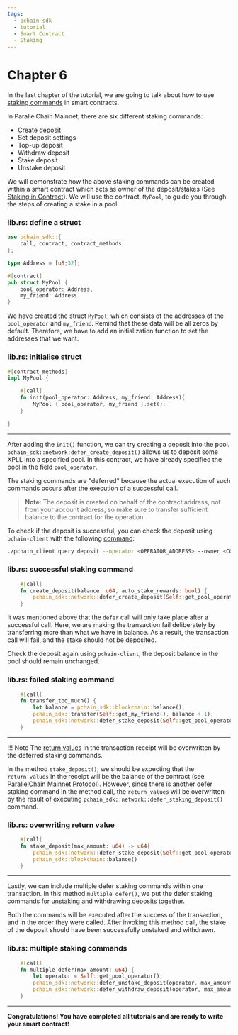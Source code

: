 ```yaml
---
tags:
  - pchain-sdk
  - tutorial
  - Smart Contract
  - Staking
---
```


# Chapter 6

In the last chapter of the tutorial, we are going to talk about how to use [staking commands](/concepts/transaction/#staking-commands) in smart contracts. 

In ParallelChain Mainnet, there are six different staking commands:

- Create deposit
- Set deposit settings
- Top-up deposit
- Withdraw deposit
- Stake deposit
- Unstake deposit

We will demonstrate how the above staking commands can be created within a smart contract 
which acts as owner of the deposit/stakes (See [Staking in Contract](/smart_contract_sdk/advance/staking_in_contract/)). We will use the contract, `MyPool`, 
to guide you through the steps of creating a stake in a pool.

### lib.rs: define a struct
```rust
use pchain_sdk::{
    call, contract, contract_methods
};

type Address = [u8;32];

#[contract]
pub struct MyPool {
    pool_operator: Address,
    my_friend: Address
}

```
We have created the struct `MyPool`, which consists of the addresses of the `pool_operator` and `my_friend`. Remind that these data will be all zeros by default. Therefore, we have to add an initialization function to set the addresses that we want.

### lib.rs: initialise struct
```rust
#[contract_methods]
impl MyPool {

    #[call]
    fn init(pool_operator: Address, my_friend: Address){
        MyPool { pool_operator, my_friend }.set();
    } 
    
}
```

---

After adding the `init()` function, we can try creating a deposit into the pool. `pchain_sdk::network:defer_create_deposit()` allows us to deposit some XPLL into a specified pool. In this contract, we have already specified the pool in the field `pool_operator`.


The staking commands are "deferred" because the actual execution of such commands occurs after the execution of a successful call. 
> **Note**: 
> The deposit is created on behalf of the contract address, not from your account address, so make sure to transfer
sufficient balance to the contract for the operation.


To check if the deposit is successful, you can check the deposit using `pchain-client` with the following [command](/toolings/pchain_cli/query/#get-deposit-and-stake):
```sh
./pchain_client query deposit --operator <OPERATOR_ADDRESS> --owner <CONTRACT_ADDRESS>
```

### lib.rs: successful staking command
```rust
    #[call]
    fn create_deposit(balance: u64, auto_stake_rewards: bool) {
        pchain_sdk::network::defer_create_deposit(Self::get_pool_operator(), balance, auto_stake_rewards)
    }
```

It was mentioned above that the `defer` call will only take place after a successful call. Here, we are making the transaction fail deliberately by transferring more than what we have in balance. As a result, the transaction call will fail, and the stake should not be deposited. 

Check the deposit again using `pchain-client`, the deposit balance in the pool should remain unchanged.

### lib.rs: failed staking command

```rust
    #[call]
    fn transfer_too_much() {
        let balance = pchain_sdk::blockchain::balance();
        pchain_sdk::transfer(Self::get_my_friend(), balance + 1);
        pchain_sdk::network::defer_stake_deposit(Self::get_pool_operator(), balance);
    }
```

---

!!! Note
    The [return values](/concepts/transaction/#receipt-and-logs) in the transaction receipt will be overwritten by the deferred staking commands. 

In the method `stake_deposit()`, we should be expecting that the `return_values` in the receipt will be the 
balance of the contract (see [ParallelChain Mainnet Protocol](https://github.com/parallelchain-io/parallelchain-protocol/blob/master/Runtime.md)). However, since there is another defer staking command in the method call, the `return_values`
will be overwritten by the result of executing `pchain_sdk::network::defer_staking_deposit()` command.

### lib.rs: overwriting return value
```rust
    #[call]
    fn stake_deposit(max_amount: u64) -> u64{
        pchain_sdk::network::defer_stake_deposit(Self::get_pool_operator(), max_amount);
        pchain_sdk::blockchain::balance()
    }
```

---

Lastly, we can include multiple defer staking commands within one transaction. In this method `multiple_defer()`,
we put the defer staking commands for unstaking and withdrawing deposits together.

Both the commands will be executed after the success of the transaction, and in the order they were called. After invoking this method call, the stake of the deposit should have been successfully unstaked and withdrawn.

### lib.rs: multiple staking commands
```rust
    #[call]
    fn multiple_defer(max_amount: u64) {
        let operator = Self::get_pool_operator();
        pchain_sdk::network::defer_unstake_deposit(operator, max_amount);
        pchain_sdk::network::defer_withdraw_deposit(operator, max_amount);
    }

```

---

**Congratulations! You have completed all tutorials and are ready to write your smart contract!**